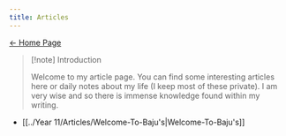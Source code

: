 ```yaml
---
title: Articles
---
```


[← Home Page](https://baju-s.toomwn.xyz)

> [!note] Introduction
> 
> Welcome to my article page. You can find some interesting articles here or daily notes about my life (I keep most of these private). I am very wise and so there is immense knowledge found within my writing. 

- [[../Year 11/Articles/Welcome-To-Baju's|Welcome-To-Baju's]]

